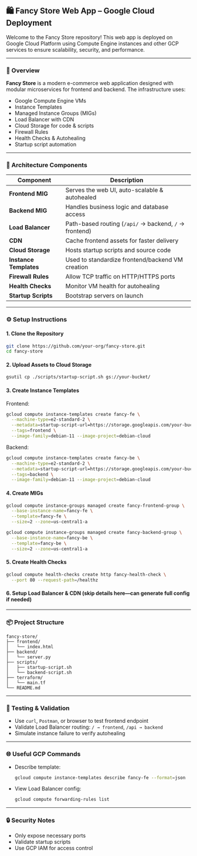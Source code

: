## 🛍️ Fancy Store Web App – Google Cloud Deployment

Welcome to the Fancy Store repository! This web app is deployed on Google Cloud Platform using Compute Engine instances and other GCP services to ensure scalability, security, and performance.

---

### 🚀 Overview

**Fancy Store** is a modern e-commerce web application designed with modular microservices for frontend and backend. The infrastructure uses:

- Google Compute Engine VMs
- Instance Templates
- Managed Instance Groups (MIGs)
- Load Balancer with CDN
- Cloud Storage for code & scripts
- Firewall Rules
- Health Checks & Autohealing
- Startup script automation


---

### 🧱 Architecture Components

| Component | Description |
|----------|-------------|
| **Frontend MIG** | Serves the web UI, auto-scalable & autohealed |
| **Backend MIG** | Handles business logic and database access |
| **Load Balancer** | Path-based routing (`/api/` → backend, `/` → frontend) |
| **CDN** | Cache frontend assets for faster delivery |
| **Cloud Storage** | Hosts startup scripts and source code |
| **Instance Templates** | Used to standardize frontend/backend VM creation |
| **Firewall Rules** | Allow TCP traffic on HTTP/HTTPS ports |
| **Health Checks** | Monitor VM health for autohealing |
| **Startup Scripts** | Bootstrap servers on launch |


---

### ⚙️ Setup Instructions

#### 1. Clone the Repository
```bash
git clone https://github.com/your-org/fancy-store.git
cd fancy-store
```

#### 2. Upload Assets to Cloud Storage
```bash
gsutil cp ./scripts/startup-script.sh gs://your-bucket/
```

#### 3. Create Instance Templates
Frontend:
```bash
gcloud compute instance-templates create fancy-fe \
  --machine-type=e2-standard-2 \
  --metadata=startup-script-url=https://storage.googleapis.com/your-bucket/startup-script.sh \
  --tags=frontend \
  --image-family=debian-11 --image-project=debian-cloud
```

Backend:
```bash
gcloud compute instance-templates create fancy-be \
  --machine-type=e2-standard-2 \
  --metadata=startup-script-url=https://storage.googleapis.com/your-bucket/backend-script.sh \
  --tags=backend \
  --image-family=debian-11 --image-project=debian-cloud
```

#### 4. Create MIGs
```bash
gcloud compute instance-groups managed create fancy-frontend-group \
  --base-instance-name=fancy-fe \
  --template=fancy-fe \
  --size=2 --zone=us-central1-a

gcloud compute instance-groups managed create fancy-backend-group \
  --base-instance-name=fancy-be \
  --template=fancy-be \
  --size=2 --zone=us-central1-a
```

#### 5. Create Health Checks
```bash
gcloud compute health-checks create http fancy-health-check \
  --port 80 --request-path=/healthz
```

#### 6. Setup Load Balancer & CDN (skip details here—can generate full config if needed)

---

### 📦 Project Structure

```text
fancy-store/
├── frontend/
│   └── index.html
├── backend/
│   └── server.py
├── scripts/
│   ├── startup-script.sh
│   └── backend-script.sh
├── terraform/
│   └── main.tf
└── README.md
```

---

### 🧪 Testing & Validation

- Use `curl`, `Postman`, or browser to test frontend endpoint
- Validate Load Balancer routing: `/ → frontend`, `/api → backend`
- Simulate instance failure to verify autohealing

---

### 🌐 Useful GCP Commands

- Describe template:
  ```bash
  gcloud compute instance-templates describe fancy-fe --format=json
  ```
- View Load Balancer config:
  ```bash
  gcloud compute forwarding-rules list
  ```

---

### 🔒 Security Notes

- Only expose necessary ports
- Validate startup scripts
- Use GCP IAM for access control

